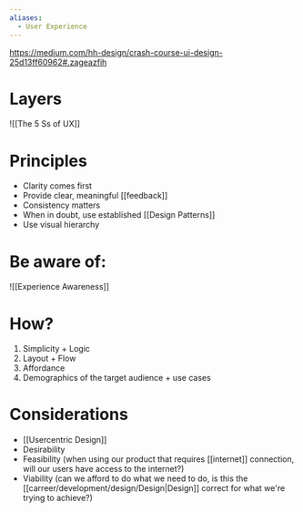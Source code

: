 ```yaml
---
aliases:
  - User Experience
---
```


https://medium.com/hh-design/crash-course-ui-design-25d13ff60962#.zageazfih

# Layers

![[The 5 Ss of UX]]

# Principles

- Clarity comes first
- Provide clear, meaningful [[feedback]]
- Consistency matters
- When in doubt, use established [[Design Patterns]]
- Use visual hierarchy

# Be aware of:

![[Experience Awareness]]

# How?

1. Simplicity + Logic
2. Layout + Flow
3. Affordance
4. Demographics of the target audience + use cases

# Considerations

- [[Usercentric Design]]
- Desirability
- Feasibility (when using our product that requires [[internet]] connection, will our users have access to the internet?)
- Viability (can we afford to do what we need to do, is this the [[carreer/development/design/Design|Design]] correct for what we're trying to achieve?)
